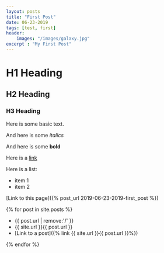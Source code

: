 ```yaml
---
layout: posts
title: "First Post"
date: 06-23-2019
tags: [test, first]
header:
	images: "/images/galaxy.jpg"
excerpt : "My First Post"
---
```


# H1 Heading

## H2 Heading

### H3 Heading

Here is some basic text.

And here is some *italics*

And here is some **bold**

Here is a [link](https://github.com/gabes135/gabes135.github.io)

Here is a list:
* item 1
* item 2

[Link to this page]({% post_url 2019-06-23-2019-first_post %})

{% for post in site.posts %}
* {{ post.url | remove:'/' }}
* {{ site.url }}{{ post.url }}
* [Link to a post]({% link {{ site.url }}{{ post.url }}%})

{% endfor %}


